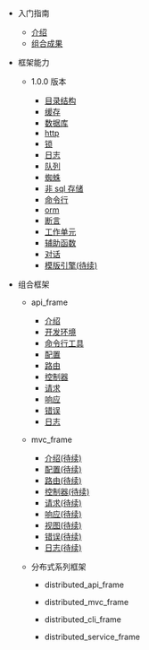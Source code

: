 - 入门指南

  - [介绍](intro.md)
  - [组合成果](combined_frame.md)

- 框架能力

  - 1.0.0 版本

    - [目录结构](frame/1.0.0/directory.md)
    - [缓存](frame/1.0.0/cache.md)
    - [数据库](frame/1.0.0/database.md)
    - [http](frame/1.0.0/http.md)
    - [锁](frame/1.0.0/lock.md)
    - [日志](frame/1.0.0/log.md)
    - [队列](frame/1.0.0/queue.md)
    - [蜘蛛](frame/1.0.0/spider.md)
    - [非 sql 存储](frame/1.0.0/storage.md)
    - [命令行](frame/1.0.0/command.md)
    - [orm](frame/1.0.0/orm.md)
    - [断言](frame/1.0.0/otherwise.md)
    - [工作单元](frame/1.0.0/unitofwork.md)
    - [辅助函数](frame/1.0.0/function.md)
    - [对话](frame/1.0.0/dialogue.md)
    - [模版引擎(待续)](frame/1.0.0/view_compiler.md)

- 组合框架

  - api_frame

    - [介绍](api_frame/intro.md)
    - [开发环境](api_frame/environment.md)
    - [命令行工具](api_frame/command.md)
    - [配置](api_frame/config.md)
    - [路由](api_frame/router.md)
    - [控制器](api_frame/controller.md)
    - [请求](api_frame/request.md)
    - [响应](api_frame/response.md)
    - [错误](api_frame/error.md)
    - [日志](api_frame/log.md)

  - mvc_frame

    - [介绍(待续)](mvc_frame/intro.md)
    - [配置(待续)](mvc_frame/config.md)
    - [路由(待续)](mvc_frame/router.md)
    - [控制器(待续)](mvc_frame/controller.md)
    - [请求(待续)](mvc_frame/request.md)
    - [响应(待续)](mvc_frame/response.md)
    - [视图(待续)](mvc_frame/view.md)
    - [错误(待续)](mvc_frame/error.md)
    - [日志(待续)](mvc_frame/log.md)

  - 分布式系列框架

    - distributed_api_frame

    - distributed_mvc_frame

    - distributed_cli_frame

    - distributed_service_frame
